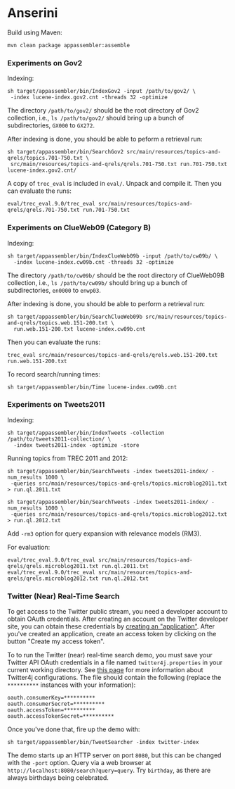 Anserini
========

Build using Maven:

```
mvn clean package appassembler:assemble
```

### Experiments on Gov2

Indexing:

```
sh target/appassembler/bin/IndexGov2 -input /path/to/gov2/ \
 -index lucene-index.gov2.cnt -threads 32 -optimize
```

The directory `/path/to/gov2/` should be the root directory of Gov2 collection, i.e., `ls /path/to/gov2/` should bring up a bunch of subdirectories, `GX000` to `GX272`.

After indexing is done, you should be able to peform a retrieval run:

```
sh target/appassembler/bin/SearchGov2 src/main/resources/topics-and-qrels/topics.701-750.txt \
 src/main/resources/topics-and-qrels/qrels.701-750.txt run.701-750.txt lucene-index.gov2.cnt/
```

A copy of `trec_eval` is included in `eval/`. Unpack and compile it. Then you can evaluate the runs:

```
eval/trec_eval.9.0/trec_eval src/main/resources/topics-and-qrels/qrels.701-750.txt run.701-750.txt
```


### Experiments on ClueWeb09 (Category B)

Indexing:

```
sh target/appassembler/bin/IndexClueWeb09b -input /path/to/cw09b/ \
  -index lucene-index.cw09b.cnt -threads 32 -optimize
```

The directory `/path/to/cw09b/` should be the root directory of ClueWeb09B collection, i.e., `ls /path/to/cw09b/` should bring up a bunch of subdirectories, `en0000` to `enwp03`.

After indexing is done, you should be able to perform a retrieval run:

```
sh target/appassembler/bin/SearchClueWeb09b src/main/resources/topics-and-qrels/topics.web.151-200.txt \
  run.web.151-200.txt lucene-index.cw09b.cnt
```

Then you can evaluate the runs:

```
trec_eval src/main/resources/topics-and-qrels/qrels.web.151-200.txt run.web.151-200.txt
```

To record search/running times:

```
sh target/appassembler/bin/Time lucene-index.cw09b.cnt
```

### Experiments on Tweets2011

Indexing:

```
sh target/appassembler/bin/IndexTweets -collection /path/to/tweets2011-collection/ \
  -index tweets2011-index -optimize -store
```

Running topics from TREC 2011 and 2012:

```
sh target/appassembler/bin/SearchTweets -index tweets2011-index/ -num_results 1000 \
 -queries src/main/resources/topics-and-qrels/topics.microblog2011.txt > run.ql.2011.txt

sh target/appassembler/bin/SearchTweets -index tweets2011-index/ -num_results 1000 \
 -queries src/main/resources/topics-and-qrels/topics.microblog2012.txt > run.ql.2012.txt
```

Add `-rm3` option for query expansion with relevance models (RM3).

For evaluation:

```
eval/trec_eval.9.0/trec_eval src/main/resources/topics-and-qrels/qrels.microblog2011.txt run.ql.2011.txt
eval/trec_eval.9.0/trec_eval src/main/resources/topics-and-qrels/qrels.microblog2012.txt run.ql.2012.txt
```

### Twitter (Near) Real-Time Search

To get access to the Twitter public stream, you need a developer account to obtain OAuth credentials. After creating an account on the Twitter developer site, you can obtain these credentials by [creating an "application"](https://dev.twitter.com/apps/new). After you've created an application, create an access token by clicking on the button "Create my access token".

To to run the Twitter (near) real-time search demo, you must save your Twitter API OAuth credentials in a file named `twitter4j.properties` in your current working directory. See [this page](http://twitter4j.org/en/configuration.html) for more information about Twitter4j configurations. The file should contain the following (replace the `**********` instances with your information):

```
oauth.consumerKey=**********
oauth.consumerSecret=**********
oauth.accessToken=**********
oauth.accessTokenSecret=**********
```

Once you've done that, fire up the demo with:

```
sh target/appassembler/bin/TweetSearcher -index twitter-index
```

The demo starts up an HTTP server on port `8080`, but this can be changed with the `-port` option. Query via a web browser at `http://localhost:8080/search?query=query`. Try `birthday`, as there are always birthdays being celebrated.
